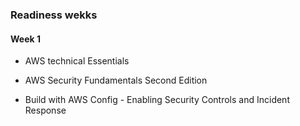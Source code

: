 ### Readiness wekks

#### Week 1

- AWS technical Essentials

- AWS Security Fundamentals Second Edition

- Build with AWS Config - Enabling Security Controls and Incident Response

